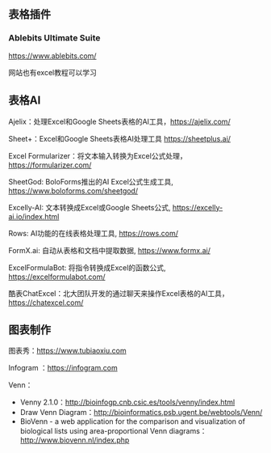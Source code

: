 ## 表格插件

### Ablebits Ultimate Suite

https://www.ablebits.com/

网站也有excel教程可以学习

## 表格AI

Ajelix：处理Excel和Google Sheets表格的AI工具，https://ajelix.com/

Sheet+：Excel和Google Sheets表格AI处理工具 https://sheetplus.ai/

Excel Formularizer：将文本输入转换为Excel公式处理，https://formularizer.com/

SheetGod: BoloForms推出的AI Excel公式生成工具, https://www.boloforms.com/sheetgod/

Excelly-AI: 文本转换成Excel或Google Sheets公式, https://excelly-ai.io/index.html

Rows: AI功能的在线表格处理工具, https://rows.com/

FormX.ai: 自动从表格和文档中提取数据,  https://www.formx.ai/

ExcelFormulaBot: 将指令转换成Excel的函数公式, https://excelformulabot.com/

酷表ChatExcel：北大团队开发的通过聊天来操作Excel表格的AI工具，https://chatexcel.com/

## 图表制作

图表秀：https://www.tubiaoxiu.com

Infogram ：https://infogram.com

Venn：

- Venny 2.1.0：http://bioinfogp.cnb.csic.es/tools/venny/index.html
- Draw Venn Diagram：http://bioinformatics.psb.ugent.be/webtools/Venn/
- BioVenn - a web application for the comparison and visualization of biological lists using area-proportional Venn diagrams： http://www.biovenn.nl/index.php

